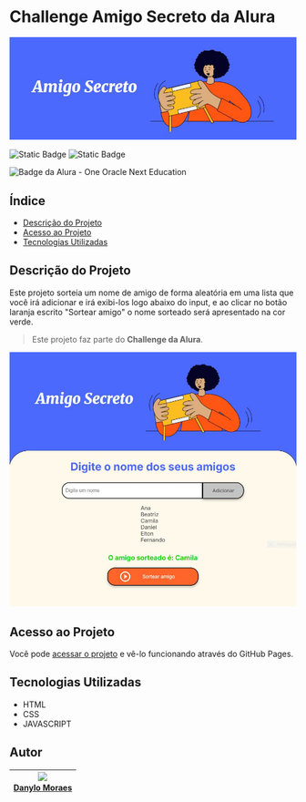 # Challenge Amigo Secreto da Alura

![Amigo Secreto Capa](./assets/amigo-secreto-header.JPG)

![Static Badge](https://img.shields.io/badge/Status-Completo-green) ![Static Badge](https://img.shields.io/badge/Vers%C3%A3o-1.0-blue)

![Badge da Alura - One Oracle Next Education](https://cdn1.gnarususercontent.com.br/6/409216/ff043987-239b-4661-bdb1-7f4ca6092c48.png)

## Índice

* [Descrição do Projeto](#descrição-do-projeto)
* [Acesso ao Projeto](#acesso-ao-projeto)
* [Tecnologias Utilizadas](#tecnologias-utilizadas)

## Descrição do Projeto

Este projeto sorteia um nome de amigo de forma aleatória em uma lista que você irá adicionar e irá exibi-los logo abaixo do input, e ao clicar no botão laranja escrito "Sortear amigo" o nome sorteado será apresentado na cor verde.

> Este projeto faz parte do **Challenge da Alura**.

![Imagem ilustrativa demonstrando a funcionalidade do projeto](/assets/amigo-secreto-funcionamento.JPG)

## Acesso ao Projeto

Você pode [acessar o projeto](https://danylomoraes.github.io/challenge-amigo-secreto/) e vê-lo funcionando através do GitHub Pages.

## Tecnologias Utilizadas

* HTML
* CSS
* JAVASCRIPT

## Autor

| [<img loading="lazy" src="https://avatars.githubusercontent.com/u/16506747?v=4" width="115"><br>Danylo Moraes](https://github.com/DanyloMoraes/) |
| :---: |